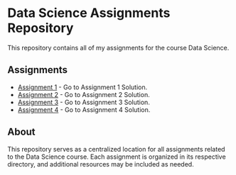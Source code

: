 # Data Science Assignments Repository

This repository contains all of my assignments for the course Data Science.

## Assignments

- [Assignment 1](/Assignment%201%20Solution) - Go to Assignment 1 Solution.
- [Assignment 2](/Assignment%202%20Solution) - Go to Assignment 2 Solution.
- [Assignment 3](/Assignment%203%20Solution) - Go to Assignment 3 Solution.
- [Assignment 4](/Assignment%204%20Solution) - Go to Assignment 4 Solution.




## About

This repository serves as a centralized location for all assignments related to the Data Science course. Each assignment is organized in its respective directory, and additional resources may be included as needed.
